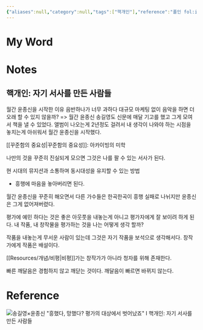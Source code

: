 ```yaml
---
{"aliases":null,"category":null,"tags":["핵개인"],"reference":"폴인 fol:in","status":null,"URL":"https://youtu.be/2zAvsHWIkiI?si=Ncf8LNY4GpP2epDJ","dg-publish":true,"permalink":"/resources///","dgPassFrontmatter":true}
---
```



# My Word

# Notes

## 핵개인: 자기 서사를 만든 사람들

월간 윤종신을 시작한 이유
음반하나가 너무 과하다
대규모 마케팅 없이 음악을 하면 더 오래 할 수 있지 않을까? => 월간 윤종신
송길영도 신문에 매달 기고를 했고 그게 모여서 책을 낼 수 있었다.
앨범이 나오는게 2년정도 걸려서 내 생각이 나와야 하는 시점을 놓치는게 아쉬워서 월간 윤종신을 시작했다.

[[꾸준함의 중요성\|꾸준함의 중요성]]: 아카이빙의 미학

나만의 것을 꾸준히 진실되게 모으면 그것은 나를 팔 수 있는 서사가 된다.

현 시대의 뮤지션과 소통하며 동시대성을 유지할 수 있는 방법

- 흥행에 마음을 놓아버리면 된다.

월간 윤종신을 꾸준히 해오면서 다른 가수들은 한곡한곡이 흥행 실패로 나뉘지만 윤종신은 그게 없어져버렸다.

평가에 예민 하다는 것은 좋은 아웃풋을 내놓는게 아니고 평가자에게 잘 보이려 하게 된다.
내 작품, 내 창작물을 평가하는 것을 나는 어떻게 생각 할까?

작품을 내놓는게 무서운 사람이 있는데 그것은 자기 작품을 보석으로 생각해서다.
	창작가에게 작품은 배설이다.

[[Resources/개념/비평\|비평]]가는 창작가가 아니라 청자를 위해 존재한다.

빠른 깨달음은 경험하지 않고 깨닫는 것이다.
깨달음이 빠르면 바뀌지 않는다.

# Reference

![송길영×윤종신 "흥했다, 망했다? 평가의 대상에서 벗어났죠" I 핵개인: 자기 서사를 만든 사람들](https://youtu.be/2zAvsHWIkiI?si=Ncf8LNY4GpP2epDJ)
